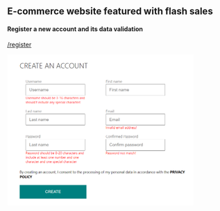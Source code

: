 

## E-commerce website featured with flash sales

#### Register a new account and its data validation

<u>/register</u>

<img src="register.png" alt="register" style="zoom: 50%;" />